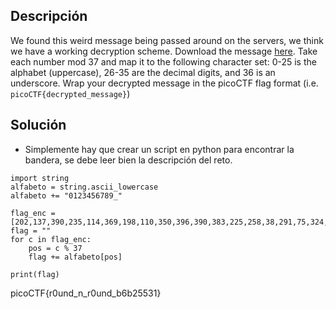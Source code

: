 ## Descripción
We found this weird message being passed around on the servers, we think we have a working decryption scheme. Download the message [here](https://artifacts.picoctf.net/c/394/message.txt). Take each number mod 37 and map it to the following character set: 0-25 is the alphabet (uppercase), 26-35 are the decimal digits, and 36 is an underscore. Wrap your decrypted message in the picoCTF flag format (i.e. `picoCTF{decrypted_message}`)

## Solución
-  Simplemente hay que crear un script en python para encontrar la bandera, se debe leer bien la descripción del reto.

```
import string
alfabeto = string.ascii_lowercase
alfabeto += "0123456789_"

flag_enc = [202,137,390,235,114,369,198,110,350,396,390,383,225,258,38,291,75,324,401,142,288,397]
flag = ""
for c in flag_enc:
    pos = c % 37
    flag += alfabeto[pos]

print(flag)
```

picoCTF{r0und_n_r0und_b6b25531}